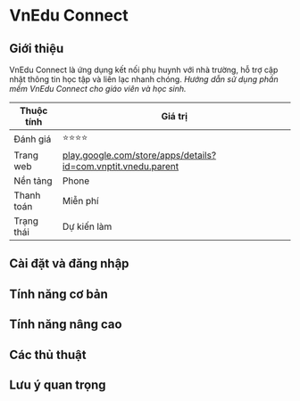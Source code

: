 # VnEdu Connect

## Giới thiệu

VnEdu Connect là ứng dụng kết nối phụ huynh với nhà trường, hỗ trợ cập nhật thông tin học tập và liên lạc nhanh chóng.
*Hướng dẫn sử dụng phần mềm VnEdu Connect cho giáo viên và học sinh.*

| Thuộc tính         | Giá trị                                  |
|--------------------|------------------------------------------|
| Đánh giá           | ⭐⭐⭐⭐                                    |
| Trang web          | [play.google.com/store/apps/details?id=com.vnptit.vnedu.parent](https://play.google.com/store/apps/details?id=com.vnptit.vnedu.parent) |
| Nền tảng           | Phone                                   |
| Thanh toán         | Miễn phí                                 |
| Trạng thái         | Dự kiến làm                              |

## Cài đặt và đăng nhập

## Tính năng cơ bản

## Tính năng nâng cao

## Các thủ thuật

## Lưu ý quan trọng
